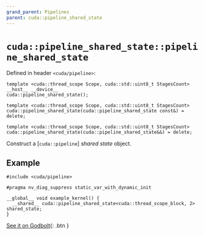 ```yaml
---
grand_parent: Pipelines
parent: cuda::pipeline_shared_state
---
```


# `cuda::pipeline_shared_state::pipeline_shared_state`

Defined in header `<cuda/pipeline>`:

```cuda
template <cuda::thread_scope Scope, cuda::std::uint8_t StagesCount>
__host__ __device__
cuda::pipeline_shared_state();

template <cuda::thread_scope Scope, cuda::std::uint8_t StagesCount>
cuda::pipeline_shared_state(cuda::pipeline_shared_state const&) = delete;

template <cuda::thread_scope Scope, cuda::std::uint8_t StagesCount>
cuda::pipeline_shared_state(cuda::pipeline_shared_state&&) = delete;
```

Construct a [`cuda::pipeline`] _shared state_ object.

## Example

```cuda
#include <cuda/pipeline>

#pragma nv_diag_suppress static_var_with_dynamic_init

__global__ void example_kernel() {
  __shared__ cuda::pipeline_shared_state<cuda::thread_scope_block, 2> shared_state;
}
```

[See it on Godbolt](https://godbolt.org/z/K4vKq4vd3){: .btn }
